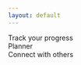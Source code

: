 ```yaml
---
layout: default
---
```



<div class=".container-fluid"> 
  <div class="row">
    <div class="col-lg">
      Track your progress
    </div>
    <div class="col-lg">
      Planner 
    </div>
    <div class="col-lg"> 
      Connect with others 
    </div>
  </div>
</div> 
